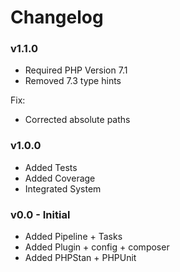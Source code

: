 # Changelog

### v1.1.0
- Required PHP Version 7.1
- Removed 7.3 type hints

Fix:
- Corrected absolute paths

### v1.0.0
- Added Tests
- Added Coverage
- Integrated System

### v0.0 - Initial
- Added Pipeline + Tasks
- Added Plugin + config + composer
- Added PHPStan + PHPUnit
